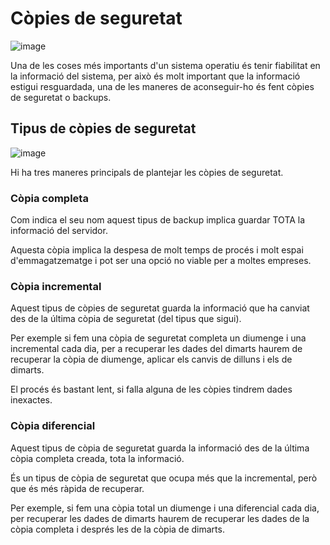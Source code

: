 # Còpies de seguretat

![image](https://github.com/XaSaFa/MP04/assets/110727546/0d20cfad-e478-4370-b749-b129cf954f54)

Una de les coses més importants d'un sistema operatiu és tenir fiabilitat en la informació del sistema, per això és molt important que la informació estigui resguardada, una de les maneres de aconseguir-ho és fent còpies de seguretat o backups.

## Tipus de còpies de seguretat

![image](https://github.com/XaSaFa/MP04/assets/110727546/fd398c35-28a0-4a2f-8f4d-25570d3c3a63)

Hi ha tres maneres principals de plantejar les còpies de seguretat.

### Còpia completa

Com indica el seu nom aquest tipus de backup implica guardar TOTA la informació del servidor.

Aquesta còpia implica la despesa de molt temps de procés i molt espai d'emmagatzematge i pot ser una opció no viable per a moltes empreses.

### Còpia incremental

Aquest tipus de còpies de seguretat guarda la informació que ha canviat des de la última còpia de seguretat (del tipus que sigui).

Per exemple si fem una còpia de seguretat completa un diumenge i una incremental cada dia, per a recuperar les dades del dimarts haurem de recuperar la còpia de diumenge, aplicar els canvis de dilluns i els de dimarts.

El procés és bastant lent, si falla alguna de les còpies tindrem dades inexactes.

### Còpia diferencial

Aquest tipus de còpia de seguretat guarda la informació des de la última còpia completa creada, tota la informació.

És un tipus de còpia de seguretat que ocupa més que la incremental, però que és més ràpida de recuperar.

Per exemple, si fem una còpia total un diumenge i una diferencial cada dia, per recuperar les dades de dimarts haurem de recuperar les dades de la còpia completa i després les de la còpia de dimarts. 
